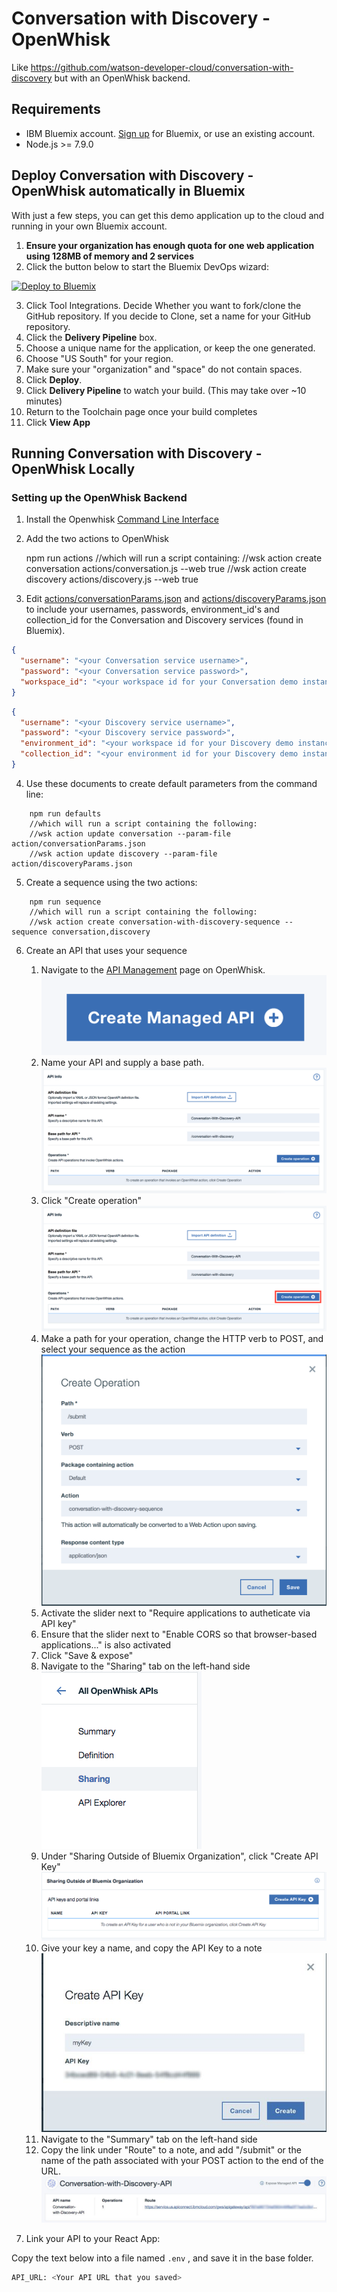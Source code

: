 # Conversation with Discovery - OpenWhisk
Like https://github.com/watson-developer-cloud/conversation-with-discovery but with an OpenWhisk backend.

## Requirements
* IBM Bluemix account. <a href="https://console.bluemix.net/?cm_mmc=GitHubReadMe">Sign up</a> for Bluemix, or use an existing account.
* Node.js >= 7.9.0

## Deploy Conversation with Discovery - OpenWhisk automatically in Bluemix
With just a few steps, you can get this demo application up to the cloud and running in your own Bluemix account.
1. **Ensure your organization has enough quota for one web application using 128MB of memory and 2 services**
2. Click the button below to start the Bluemix DevOps wizard:

[![Deploy to Bluemix](https://bluemix.net/deploy/button.png)](https://bluemix.net/devops/setup/deploy?repository=https://github.com/chris-anchez/conversation-with-discovery-openwhisk)

3. Click Tool Integrations. Decide Whether you want to fork/clone the GitHub repository. If you decide to Clone, set a name for your GitHub repository.
4. Click the **Delivery Pipeline** box.
5. Choose a unique name for the application, or keep the one generated.
6. Choose "US South" for your region.
7. Make sure your "organization" and "space" do not contain spaces.
8. Click **Deploy**.
9. Click **Delivery Pipeline** to watch your build. (This may take over ~10 minutes)
10. Return to the Toolchain page once your build completes
11. Click **View App**

## Running Conversation with Discovery - OpenWhisk Locally

### Setting up the OpenWhisk Backend
1. Install the Openwhisk [Command Line Interface](https://console.bluemix.net/openwhisk/learn/cli)
2. Add the two actions to OpenWhisk
    
    npm run actions
    //which will run a script containing:
    //wsk action create conversation actions/conversation.js --web true
    //wsk action create discovery actions/discovery.js --web true

3. Edit [actions/conversationParams.json](actions/conversationParams.json) and [actions/discoveryParams.json](actions/discoveryParams.json) to include your usernames, passwords, environment_id's and collection_id for the Conversation and Discovery services (found in Bluemix).

```json
{
  "username": "<your Conversation service username>",
  "password": "<your Conversation service password>",
  "workspace_id": "<your workspace id for your Conversation demo instance>"
}
```

```json
{
  "username": "<your Discovery service username>",
  "password": "<your Discovery service password>",
  "environment_id": "<your workspace id for your Discovery demo instance>",
  "collection_id": "<your environment id for your Discovery demo instance>"
}
```

4. Use these documents to create default parameters from the command line:

```    
    npm run defaults
    //which will run a script containing the following:
    //wsk action update conversation --param-file action/conversationParams.json
    //wsk action update discovery --param-file action/discoveryParams.json
```

5. Create a sequence using the two actions:

```
    npm run sequence
    //which will run a script containing the following:
    //wsk action create conversation-with-discovery-sequence --sequence conversation,discovery
```
    
6. Create an API that uses your sequence
    1. Navigate to the [API Management](https://console.bluemix.net/openwhisk/apimanagement?env_id=ibm:yp:us-south) page on OpenWhisk.
![Create new API]( README_pictures/Create_API.png?raw=true )
    2. Name your API and supply a base path.
![Name API and base path]( README_pictures/API_info.png?raw=true )
    3. Click "Create operation"
![Create operation]( README_pictures/Create_operation.png?raw=true )
    4. Make a path for your operation, change the HTTP verb to POST, and select your sequence as the action
![Operation form]( README_pictures/Create_Operation_Form.png?raw=true )
    5. Activate the slider next to "Require applications to autheticate via API key"
    6. Ensure that the slider next to "Enable CORS so that browser-based applications..." is also activated
    7. Click "Save & expose"
    8. Navigate to the "Sharing" tab on the left-hand side
![Sharing tab]( README_pictures/Sharing_tab.png?raw=true )
    9. Under "Sharing Outside of Bluemix Organization", click "Create API Key"
![Create API key]( README_pictures/Create_API_key.png?raw=true )
    10. Give your key a name, and copy the API Key to a note
![Key naming]( README_pictures/Key_naming.png?raw=true )
    11. Navigate to the "Summary" tab on the left-hand side
    12. Copy the link under "Route" to a note, and add "/submit" or the name of the path associated with your POST action to the end of the URL.
![Route_link]( README_pictures/Route_link.png?raw=true )

7. Link your API to your React App:

Copy the text below into a file named `.env` , and save it in the base folder.

```bash
API_URL: <Your API URL that you saved>
```
